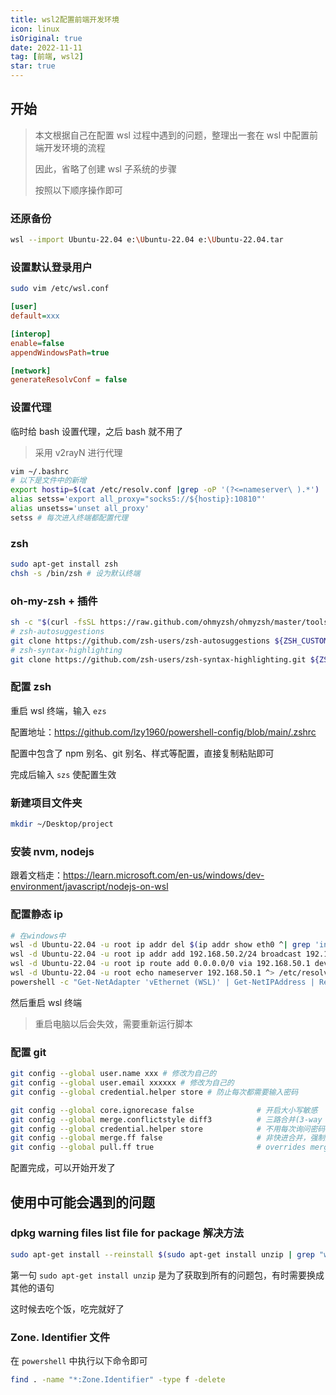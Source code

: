```yaml
---
title: wsl2配置前端开发环境
icon: linux
isOriginal: true
date: 2022-11-11
tag: [前端, wsl2]
star: true
---
```


## 开始

> 本文根据自己在配置 wsl 过程中遇到的问题，整理出一套在 wsl 中配置前端开发环境的流程
>
> 因此，省略了创建 wsl 子系统的步骤
>
> 按照以下顺序操作即可

### 还原备份

```bash
wsl --import Ubuntu-22.04 e:\Ubuntu-22.04 e:\Ubuntu-22.04.tar
```

### 设置默认登录用户

```bash
sudo vim /etc/wsl.conf
```

```ini
[user]
default=xxx

[interop]
enable=false
appendWindowsPath=true

[network]
generateResolvConf = false
```

### 设置代理

临时给 bash 设置代理，之后 bash 就不用了

> 采用 v2rayN 进行代理

```bash
vim ~/.bashrc
# 以下是文件中的新增
export hostip=$(cat /etc/resolv.conf |grep -oP '(?<=nameserver\ ).*')
alias setss='export all_proxy="socks5://${hostip}:10810"'
alias unsetss='unset all_proxy'
setss # 每次进入终端都配置代理
```

### zsh

```bash
sudo apt-get install zsh
chsh -s /bin/zsh # 设为默认终端
```

### oh-my-zsh + 插件

```bash
sh -c "$(curl -fsSL https://raw.github.com/ohmyzsh/ohmyzsh/master/tools/install.sh)"
# zsh-autosuggestions
git clone https://github.com/zsh-users/zsh-autosuggestions ${ZSH_CUSTOM:-~/.oh-my-zsh/custom}/plugins/zsh-autosuggestions
# zsh-syntax-highlighting
git clone https://github.com/zsh-users/zsh-syntax-highlighting.git ${ZSH_CUSTOM:-~/.oh-my-zsh/custom}/plugins/zsh-syntax-highlighting
```

### 配置 zsh

重启 wsl 终端，输入 `ezs`

配置地址：https://github.com/lzy1960/powershell-config/blob/main/.zshrc

配置中包含了 npm 别名、git 别名、样式等配置，直接复制粘贴即可

完成后输入 `szs` 使配置生效

### 新建项目文件夹

```bash
mkdir ~/Desktop/project
```

### 安装 nvm, nodejs

跟着文档走：https://learn.microsoft.com/en-us/windows/dev-environment/javascript/nodejs-on-wsl

### 配置静态 ip

```bash
# 在windows中
wsl -d Ubuntu-22.04 -u root ip addr del $(ip addr show eth0 ^| grep 'inet\b' ^| awk '{print $2}' ^| head -n 1) dev eth0
wsl -d Ubuntu-22.04 -u root ip addr add 192.168.50.2/24 broadcast 192.168.50.255 dev eth0
wsl -d Ubuntu-22.04 -u root ip route add 0.0.0.0/0 via 192.168.50.1 dev eth0
wsl -d Ubuntu-22.04 -u root echo nameserver 192.168.50.1 ^> /etc/resolv.conf
powershell -c "Get-NetAdapter 'vEthernet (WSL)' | Get-NetIPAddress | Remove-NetIPAddress -Confirm:$False; New-NetIPAddress -IPAddress 192.168.50.1 -PrefixLength 24 -InterfaceAlias 'vEthernet (WSL)'; Get-NetNat | ? Name -Eq WSLNat | Remove-NetNat -Confirm:$False; New-NetNat -Name WSLNat -InternalIPInterfaceAddressPrefix 192.168.50.0/24;"
```

然后重启 wsl 终端

> 重启电脑以后会失效，需要重新运行脚本

### 配置 git

```bash
git config --global user.name xxx # 修改为自己的
git config --global user.email xxxxxx # 修改为自己的
git config --global credential.helper store # 防止每次都需要输入密码

git config --global core.ignorecase false              # 开启大小写敏感
git config --global merge.conflictstyle diff3          # 三路合并(3-way merge)，便于合并解决冲突
git config --global credential.helper store            # 不用每次询问密码
git config --global merge.ff false                     # 非快进合并，强制产生merge节点
git config --global pull.ff true                       # overrides merge.ff when pulling
```

配置完成，可以开始开发了

## 使用中可能会遇到的问题

### dpkg warning files list file for package 解决方法

```bash
sudo apt-get install --reinstall $(sudo apt-get install unzip | grep "warning: files list file for package '" | grep -Po "[^'\n ]+'" | grep -Po "[^']+");
```

第一句 `sudo apt-get install unzip` 是为了获取到所有的问题包，有时需要换成其他的语句

这时候去吃个饭，吃完就好了

### Zone. Identifier 文件

在 `powershell` 中执行以下命令即可

```bash
find . -name "*:Zone.Identifier" -type f -delete
```
